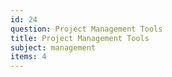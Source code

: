 ```yaml
---
id: 24
question: Project Management Tools
title: Project Management Tools
subject: management
items: 4
---
```

